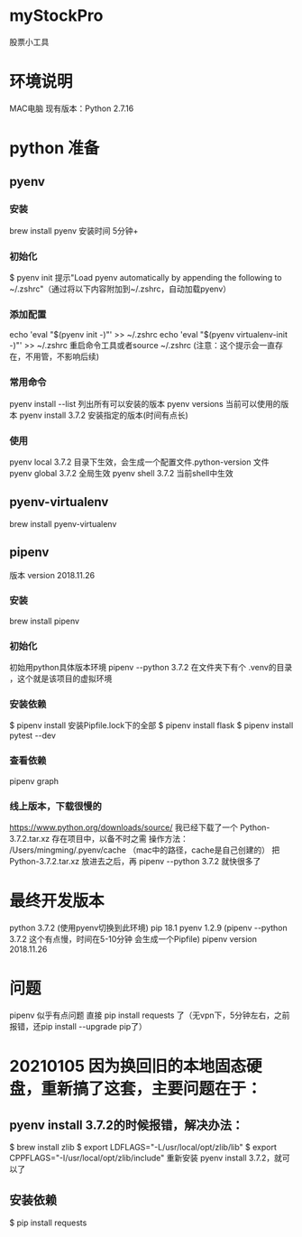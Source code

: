 # myStockPro
股票小工具

# 环境说明
MAC电脑
现有版本：Python 2.7.16

# python 准备
## pyenv
### 安装
brew install pyenv 安装时间 5分钟+
### 初始化
$ pyenv init
提示"Load pyenv automatically by appending the following to ~/.zshrc"（通过将以下内容附加到~/.zshrc，自动加载pyenv）
### 添加配置
echo 'eval "$(pyenv init -)"' >> ~/.zshrc
echo 'eval "$(pyenv virtualenv-init -)"' >> ~/.zshrc
重启命令工具或者source ~/.zshrc
(注意：这个提示会一直存在，不用管，不影响后续)
### 常用命令
pyenv install --list  列出所有可以安装的版本
pyenv versions        当前可以使用的版本
pyenv install 3.7.2   安装指定的版本(时间有点长)
### 使用
pyenv local 3.7.2   目录下生效，会生成一个配置文件.python-version 文件
pyenv global 3.7.2  全局生效
pyenv shell 3.7.2   当前shell中生效

## pyenv-virtualenv
brew install pyenv-virtualenv

## pipenv
版本 version 2018.11.26
### 安装
brew install pipenv
### 初始化
初始用python具体版本环境 pipenv --python 3.7.2
在文件夹下有个 .venv的目录 ，这个就是该项目的虚拟环境
### 安装依赖
$ pipenv install 安装Pipfile.lock下的全部
$ pipenv install flask
$ pipenv install pytest --dev 
### 查看依赖
pipenv graph
### 线上版本，下载很慢的
https://www.python.org/downloads/source/
我已经下载了一个 Python-3.7.2.tar.xz 存在项目中，以备不时之需
操作方法：
/Users/mingming/.pyenv/cache （mac中的路径，cache是自己创建的）
把 Python-3.7.2.tar.xz 放进去之后，再 pipenv --python 3.7.2 就快很多了

# 最终开发版本
python 3.7.2 (使用pyenv切换到此环境)
pip 18.1
pyenv 1.2.9 (pipenv --python 3.7.2 这个有点慢，时间在5-10分钟 会生成一个Pipfile)
pipenv version 2018.11.26

# 问题
pipenv 似乎有点问题
直接 pip install requests 了（无vpn下，5分钟左右，之前报错，还pip install --upgrade pip了）


# 20210105 因为换回旧的本地固态硬盘，重新搞了这套，主要问题在于：
## pyenv install 3.7.2的时候报错，解决办法：
$ brew install zlib
$ export LDFLAGS="-L/usr/local/opt/zlib/lib"
$ export CPPFLAGS="-I/usr/local/opt/zlib/include"
重新安装 pyenv install 3.7.2，就可以了
## 安装依赖
$ pip install requests









